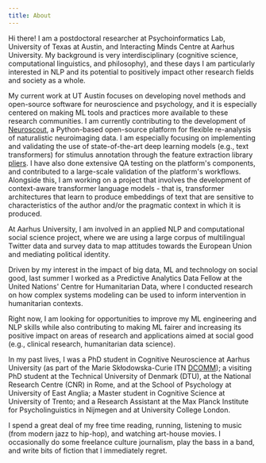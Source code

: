 ```yaml
---
title: About
---
```


Hi there! I am a postdoctoral researcher at Psychoinformatics Lab, University of Texas at Austin, and Interacting Minds Centre at Aarhus University.
My background is very interdisciplinary (cognitive science, computational linguistics, and philosophy), and these days I am particularly interested in NLP and its potential to positively impact other research fields and society as a whole.

My current work at UT Austin focuses on developing novel methods and open-source software for neuroscience and psychology, and it is especially centered on making ML tools and practices more available to these research communities.
I am currently contributing to the development of [Neuroscout](https://neuroscout.org/), a Python-based open-source platform for flexible re-analysis of naturalistic neuroimaging data. I am especially focusing on implementing and validating the use of state-of-the-art deep learning models (e.g., text transformers) for stimulus annotation through the feature extraction library [pliers](https://github.com/PsychoinformaticsLab/pliers). I have also done extensive QA testing on the platform's components, and contributed to a large-scale validation of the platform's workflows.
Alongside this, I am working on a project that involves the development of context-aware transformer language models - that is, transformer architectures that learn to produce embeddings of text that are sensitive to characteristics of the author and/or the pragmatic context in which it is produced. </br>

At Aarhus University, I am involved in an applied NLP and computational social science project, where we are using a large corpus of multilingual Twitter data and survey data to map attitudes towards the European Union and mediating political identity. </br>

Driven by my interest in the impact of big data, ML and technology on social good, last summer I worked as a Predictive Analytics Data Fellow at the United Nations' Centre for Humanitarian Data, where I conducted research on how complex systems modeling can be used to inform intervention in humanitarian contexts. </br>

Right now, I am looking for opportunities to improve my ML engineering and NLP skills while also contributing to making ML fairer and increasing its positive impact on areas of research and applications aimed at social good (e.g., clinical research, humanitarian data science). </br>

In my past lives, I was a PhD student in Cognitive Neuroscience at Aarhus University (as part of the Marie Skłodowska-Curie ITN [DCOMM](https://www.dcomm.eu)); a visiting PhD student at the Technical University of Denmark (DTU), at the National Research Centre (CNR) in Rome, and at the School of Psychology at University of East Anglia; a Master student in Cognitive Science at University of Trento; and a Research Assistant at the Max Planck Institute for Psycholinguistics in Nijmegen and at University College London.  </br>

I spend a great deal of my free time reading, running, listening to music (from modern jazz to hip-hop), and watching art-house movies. I occasionally do some freelance culture journalism, play the bass in a band, and write bits of fiction that I immediately regret.